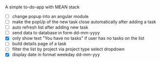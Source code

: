 A simple to-do-app with MEAN stack

- [ ] change popup into an angular module
- [ ] make the popUp of the new task close automatically after adding a task
- [ ] auto refresh list after adding new task
- [ ] send data to database in form dd-mm-yyyy
- [x] only show text "You have no tasks" if user has no tasks on the list
- [ ] build details page of a task
- [ ] filter the list by project via project type select dropdown
- [x] display date in format weekday dd-mm-yyy